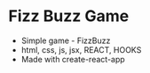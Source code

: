# Fizz Buzz Game

- Simple game - FizzBuzz
- html, css, js, jsx, REACT, HOOKS
- Made with create-react-app
